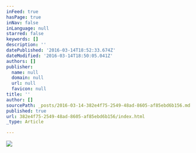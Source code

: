 ```yaml
---
inFeed: true
hasPage: true
inNav: false
inLanguage: null
starred: false
keywords: []
description: ''
datePublished: '2016-03-14T18:52:33.674Z'
dateModified: '2016-03-14T18:50:05.041Z'
authors: []
publisher:
  name: null
  domain: null
  url: null
  favicon: null
title: ''
author: []
sourcePath: _posts/2016-03-14-382e4f75-2549-48ad-8605-af85ebd6b156.md
published: true
url: 382e4f75-2549-48ad-8605-af85ebd6b156/index.html
_type: Article

---
```

![](https://the-grid-user-content.s3-us-west-2.amazonaws.com/a1011031-c5fa-415f-9b31-c1ea0b374485.jpg)